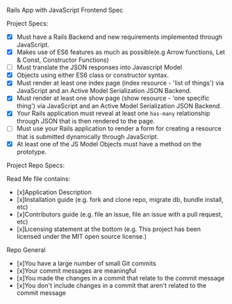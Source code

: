 Rails App with JavaScript Frontend Spec

Project Specs:
- [x] Must have a Rails Backend and new requirements implemented through JavaScript.
- [x] Makes use of ES6 features as much as possible(e.g Arrow functions, Let & Const, Constructor Functions)
- [ ] Must translate the JSON responses into Javascript Model 
- [x] Objects using either ES6 class or constructor syntax. 
- [x] Must render at least one index page (index resource - 'list of things') via JavaScript and an Active Model Serialization JSON Backend.
- [x] Must render at least one show page (show resource - 'one specific thing') via JavaScript and an Active Model Serialization JSON Backend.
- [x] Your Rails application must reveal at least one `has-many` relationship through JSON that is then rendered to the page.
- [ ] Must use your Rails application to render a form for creating a resource that is submitted dynamically through JavaScript.
- [x] At least one of the JS Model Objects must have a method on the prototype.

Project Repo Specs:

Read Me file contains:
- [x]Application Description
- [x]Installation guide (e.g. fork and clone repo, migrate db, bundle install, etc)
- [x]Contributors guide (e.g. file an issue, file an issue with a pull request, etc)
- [x]Licensing statement at the bottom (e.g. This project has been licensed under the MIT open source license.)

Repo General
- [x]You have a large number of small Git commits
- [x]Your commit messages are meaningful
- [x]You made the changes in a commit that relate to the commit message
- [x]You don't include changes in a commit that aren't related to the commit message

